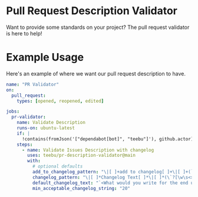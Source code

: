 # Pull Request Description Validator

Want to provide some standards on your project? The pull request validator is here to help!

# Example Usage

Here's an example of where we want our pull request description to have. 

```yaml
name: "PR Validator"
on:
  pull_request:
    types: [opened, reopened, edited]

jobs:
  pr-validator:
    name: Validate Description
    runs-on: ubuntu-latest
    if: |
      !contains(fromJson('["dependabot[bot]", "teebu"]'), github.actor)
    steps:
      - name: Validate Issues Description with changelog
        uses: teebu/pr-description-validator@main
        with: 
          # optional defaults
          add_to_changelog_pattern: "\|[ ]+add to changelog[ ]+\|[ ]+(`?yes`?)[ ]+\||\|[ ]+add to changelog[ ]+\|[ ]+(`?no`?)[ ]+\|"
          changelog_pattern: "\|[ ]*Changelog Text[ ]*\|[ ]*(\`?[\w\s<>]*\`?)[ ]*\|"
          default_changelog_text: "`<What would you write for the end user to understand the change>`"
          min_acceptable_changelog_string: "20"
```
